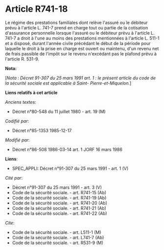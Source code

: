 # Article R741-18

Le régime des prestations familiales dont relève l'assuré ou le débiteur prévu à l'article L. 741-7 prend en charge tout ou
partie de la cotisation d'assurance personnelle lorsque l'assuré ou le débiteur prévu à l'article L. 741-7 a droit à l'une au
moins des prestations mentionnées à l'article L. 511-1 et a disposé, durant l'année civile précédant le début de la période
pour laquelle le droit à la prise en charge est ouvert ou maintenu, d'un revenu net de frais passible de l'impôt sur le
revenu n'excédant pas le plafond prévu à l'article R. 531-9.

**Nota:**

[*Nota : Décret 91-307 du 25 mars 1991 art. 1 : le présent article du code de la sécurité sociale est applicable à Saint-
Pierre-et-Miquelon.*]

**Liens relatifs à cet article**

_Anciens textes_:

  - Décret n°80-548 du 11 juillet 1980 - art. 19 (M)

_Codifié par_:

  - Décret n°85-1353 1985-12-17

_Modifié par_:

  - Décret n°86-508 1986-03-14 art. 1 JORF 16 mars 1986

**Liens**:

  - SPEC_APPLI: Décret n°91-307 du 25 mars 1991 - art. 1 (V)

_Cité par_:

  - Décret n°91-307 du 25 mars 1991 - art. 3 (V)
  - Code de la sécurité sociale. - art. R741-15 (Ab)
  - Code de la sécurité sociale. - art. R741-19 (Ab)
  - Code de la sécurité sociale. - art. R741-20 (Ab)
  - Code de la sécurité sociale. - art. R741-21 (Ab)
  - Code de la sécurité sociale. - art. R741-22 (Ab)

_Cite_:

  - Code de la sécurité sociale. - art. L511-1 (M)
  - Code de la sécurité sociale. - art. L741-7 (Ab)
  - Code de la sécurité sociale. - art. R531-9 (M)
